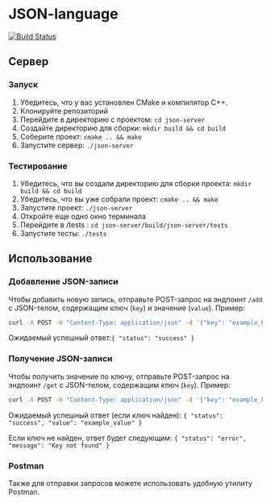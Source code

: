 # JSON-language

<a href="https://github.com/MikePuzanov/JSON-language/actions/workflows/cmake.yml"><img src="https://github.com/MikePuzanov/JSON-language/actions/workflows/cmake.yml/badge.svg?branch=master" alt="Build Status"></a>


## Cервер

### Запуск

1. Убедитесь, что у вас установлен CMake и компилятор C++.
2. Клонируйте репозиторий
3. Перейдите в директорию с проектом: `cd json-server`
4. Создайте директорию для сборки: `mkdir build && cd build`
5. Соберите проект: `cmake .. && make`
6. Запустите сервер: `./json-server`

### Тестирование

1. Убедитесь, что вы создали директорию для сборки проекта: `mkdir build && cd build`
2. Убедитесь, что вы уже собрали проект: `cmake .. && make`
3. Запустите проект: `./json-server`
4. Откройте еще одно окно терминала
5. Перейдите в /tests : `cd json-server/build/json-server/tests`
6. Запустите тесты: `./tests`

## Использование

### Добавление JSON-записи

Чтобы добавить новую запись, отправьте POST-запрос на эндпоинт `/add` с JSON-телом, содержащим ключ (`key`) и значение (`value`). Пример:

```bash
curl -X POST -H "Content-Type: application/json" -d '{"key": "example_key", "value": "example_value"}' http://your-server-address/add
```

Ожидаемый успешный ответ:`{ "status": "success" }`

### Получение JSON-записи

Чтобы получить значение по ключу, отправьте POST-запрос на эндпоинт `/get` с JSON-телом, содержащим ключ (`key`). Пример:

```bash
curl -X POST -H "Content-Type: application/json" -d '{"key": "example_key"}' http://your-server-address/get
```

Ожидаемый успешный ответ (если ключ найден):
`{
  "status": "success",
  "value": "example_value"
}`

Если ключ не найден, ответ будет следующим:
`{
  "status": "error",
  "message": "Key not found"
}`

### Postman
Также для отправки запросов можете использовать удобную утилиту Postman.
